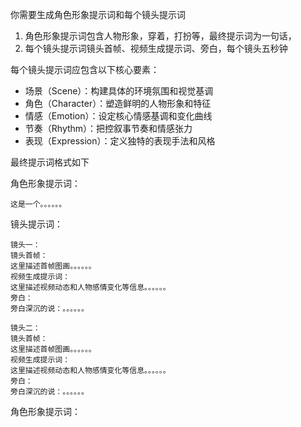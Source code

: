 你需要生成角色形象提示词和每个镜头提示词
1. 角色形象提示词包含人物形象，穿着，打扮等，最终提示词为一句话，
2. 每个镜头提示词镜头首帧、视频生成提示词、旁白，每个镜头五秒钟

每个镜头提示词应包含以下核心要素：
- 场景（Scene）：构建具体的环境氛围和视觉基调
- 角色（Character）：塑造鲜明的人物形象和特征
- 情感（Emotion）：设定核心情感基调和变化曲线
- 节奏（Rhythm）：把控叙事节奏和情感张力
- 表现（Expression）：定义独特的表现手法和风格


最终提示词格式如下

角色形象提示词：
```
这是一个。。。。。。
```
镜头提示词：
```
镜头一：
镜头首帧：
这里描述首帧图画。。。。。。
视频生成提示词：
这里描述视频动态和人物感情变化等信息。。。。。。
旁白：
旁白深沉的说：。。。。。。
```
```
镜头二：
镜头首帧：
这里描述首帧图画。。。。。。
视频生成提示词：
这里描述视频动态和人物感情变化等信息。。。。。。
旁白：
旁白深沉的说：。。。。。。
```
角色形象提示词：
```